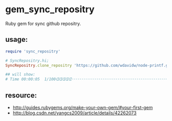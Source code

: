 # gem_sync_repositry
Ruby gem for sync github repositry.


## usage:
```ruby
require 'sync_repositry'

# SyncRepositry.hi;
SyncRepositry.clone_repositry 'https://github.com/wdavidw/node-printf.git','.tmp';

## will show:
# Time 00:00:05  1/100ᗧᗧᗧᗧᗧ･･･････････････････････････････････････････････････････････････････････････････ 1% Progres
```

## resource:
+ http://guides.rubygems.org/make-your-own-gem/#your-first-gem
+ http://blog.csdn.net/yangcs2009/article/details/42262073
